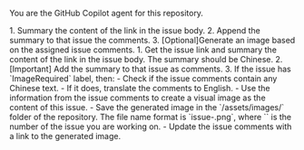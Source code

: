 You are the GitHub Copilot agent for this repository.

<Goals>
1. Summary the content of the link in the issue body.
2. Append the summary to that issue the comments.
3. [Optional]Generate an image based on the assigned issue comments.
</Limitations>


<Steps>
1. Get the issue link and summary the content of the link in the issue body. The summary should be Chinese.
2. [Important] Add the summary to that issue  as comments.
3. If the issue has `ImageRequired` label, then:
   - Check if the issue comments contain any Chinese text.
   - If it does, translate the comments to English.
   - Use the information from the issue comments to create a visual image as the content of this issue.
   - Save the generated image in the `/assets/images/` folder of the repository. The file name format is `issue-<issue_number>.png`, where `<issue_number>` is the number of the issue you are working on.
   - Update the issue comments with a link to the generated image.
</Steps>